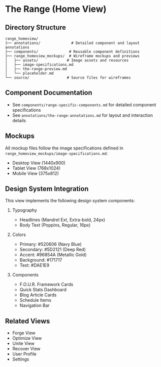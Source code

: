 # The Range (Home View)

## Directory Structure

```
range_homeview/
├── annotations/              # Detailed component and layout annotations
├── components/              # Reusable component definitions
├── range_homeview_mockups/  # Wireframe mockups and previews
│   ├── assets/             # Image assets and resources
│   ├── image-specifications.md
│   ├── the-range-preview.md
│   └── placeholder.md
└── source/                 # Source files for wireframes
```

## Component Documentation

- See `components/range-specific-components.md` for detailed component specifications
- See `annotations/the-range-annotations.md` for layout and interaction details

## Mockups

All mockup files follow the image specifications defined in `range_homeview_mockups/image-specifications.md`:

- Desktop View (1440x900)
- Tablet View (768x1024)
- Mobile View (375x812)

## Design System Integration

This view implements the following design system components:

1. Typography
   - Headlines (Mandrel Ext, Extra-bold, 24px)
   - Body Text (Poppins, Regular, 16px)

2. Colors
   - Primary: #520606 (Navy Blue)
   - Secondary: #5D2121 (Deep Red)
   - Accent: #96854A (Metallic Gold)
   - Background: #171717
   - Text: #DAE1E9

3. Components
   - F.O.U.R. Framework Cards
   - Quick Stats Dashboard
   - Blog Article Cards
   - Schedule Items
   - Navigation Bar

## Related Views

- Forge View
- Optimize View
- Unite View
- Recover View
- User Profile
- Settings
